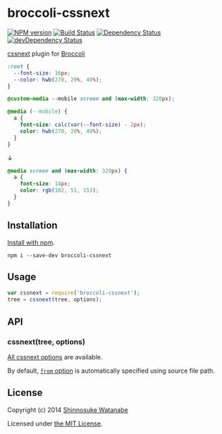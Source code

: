 # broccoli-cssnext

[![NPM version](https://badge.fury.io/js/broccoli-cssnext.svg)](https://www.npmjs.org/package/broccoli-cssnext)
[![Build Status](https://travis-ci.org/shinnn/broccoli-cssnext.svg?branch=master)](https://travis-ci.org/shinnn/broccoli-cssnext)
[![Dependency Status](https://david-dm.org/shinnn/broccoli-cssnext.svg)](https://david-dm.org/shinnn/broccoli-cssnext)
[![devDependency Status](https://david-dm.org/shinnn/broccoli-cssnext/dev-status.svg)](https://david-dm.org/shinnn/broccoli-cssnext#info=devDependencies)

[cssnext](https://github.com/cssnext/cssnext) plugin for [Broccoli](https://github.com/broccolijs/broccoli)

```css
:root {
  --font-size: 16px;
  --color: hwb(270, 20%, 40%);
}

@custom-media --mobile screen and (max-width: 320px);

@media (--mobile) {
  a {
    font-size: calc(var(--font-size) - 2px);
    color: hwb(270, 20%, 40%);
  }
}
```

↓

```css
@media screen and (max-width: 320px) {
  a {
    font-size: 14px;
    color: rgb(102, 51, 153);
  }
}
```

## Installation

[Install with npm](https://www.npmjs.org/doc/cli/npm-install.html).

```
npm i --save-dev broccoli-cssnext
```

## Usage

```javascript
var cssnext = require('broccoli-cssnext');
tree = cssnext(tree, options);
```

## API

### cssnext(tree, options)

[All cssnext options](https://github.com/cssnext/cssnext#nodejs-options) are available.

By default, [`from` option](https://github.com/cssnext/cssnext#from-default-null) is automatically specified using source file path.

## License

Copyright (c) 2014 [Shinnosuke Watanabe](https://github.com/shinnn)

Licensed under [the MIT License](./LICENSE).
